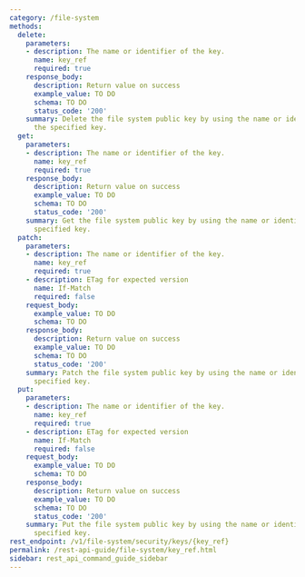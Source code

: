 ```yaml
---
category: /file-system
methods:
  delete:
    parameters:
    - description: The name or identifier of the key.
      name: key_ref
      required: true
    response_body:
      description: Return value on success
      example_value: TO DO
      schema: TO DO
      status_code: '200'
    summary: Delete the file system public key by using the name or identifier of
      the specified key.
  get:
    parameters:
    - description: The name or identifier of the key.
      name: key_ref
      required: true
    response_body:
      description: Return value on success
      example_value: TO DO
      schema: TO DO
      status_code: '200'
    summary: Get the file system public key by using the name or identifier of the
      specified key.
  patch:
    parameters:
    - description: The name or identifier of the key.
      name: key_ref
      required: true
    - description: ETag for expected version
      name: If-Match
      required: false
    request_body:
      example_value: TO DO
      schema: TO DO
    response_body:
      description: Return value on success
      example_value: TO DO
      schema: TO DO
      status_code: '200'
    summary: Patch the file system public key by using the name or identifier of the
      specified key.
  put:
    parameters:
    - description: The name or identifier of the key.
      name: key_ref
      required: true
    - description: ETag for expected version
      name: If-Match
      required: false
    request_body:
      example_value: TO DO
      schema: TO DO
    response_body:
      description: Return value on success
      example_value: TO DO
      schema: TO DO
      status_code: '200'
    summary: Put the file system public key by using the name or identifier of the
      specified key.
rest_endpoint: /v1/file-system/security/keys/{key_ref}
permalink: /rest-api-guide/file-system/key_ref.html
sidebar: rest_api_command_guide_sidebar
---
```

